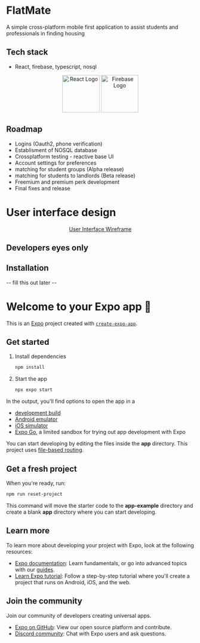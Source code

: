 # FlatMate
A simple cross-platform mobile first application to assist students and professionals in finding housing 

## Tech stack
  - React, firebase, typescript, nosql
<p align="center">
  <img src="https://upload.wikimedia.org/wikipedia/commons/a/a7/React-icon.svg" alt="React Logo" width="100" height="100"/>
  <img src="https://firebase.google.com/static/images/brand-guidelines/logo-vertical.png" alt="Firebase Logo" width="100" height="100"/>
</p>

## Roadmap

- Logins (Oauth2, phone verification)
- Establisment of NOSQL database 
- Crossplatform testing - reactive base UI
- Account settings for preferences
- matching for student groups (Alpha release)
- matching for students to landlords (Beta release)
- Freemium and premium perk development 
- Final fixes and release 

# User interface design
<p align="center">
  <a href="https://www.figma.com/design/PTHkY6oNI9BVnO4yiLaYoM/Untitled?node-id=0-1&t=Y3d6JgciFGwF5n15-1" target="_blank">User Interface Wireframe</a>
</p>

## Developers eyes only 


## Installation

 -- fill this out later -- 


# Welcome to your Expo app 👋

This is an [Expo](https://expo.dev) project created with [`create-expo-app`](https://www.npmjs.com/package/create-expo-app).

## Get started

1. Install dependencies

   ```bash
   npm install
   ```

2. Start the app

   ```bash
   npx expo start
   ```

In the output, you'll find options to open the app in a

- [development build](https://docs.expo.dev/develop/development-builds/introduction/)
- [Android emulator](https://docs.expo.dev/workflow/android-studio-emulator/)
- [iOS simulator](https://docs.expo.dev/workflow/ios-simulator/)
- [Expo Go](https://expo.dev/go), a limited sandbox for trying out app development with Expo

You can start developing by editing the files inside the **app** directory. This project uses [file-based routing](https://docs.expo.dev/router/introduction).

## Get a fresh project

When you're ready, run:

```bash
npm run reset-project
```

This command will move the starter code to the **app-example** directory and create a blank **app** directory where you can start developing.

## Learn more

To learn more about developing your project with Expo, look at the following resources:

- [Expo documentation](https://docs.expo.dev/): Learn fundamentals, or go into advanced topics with our [guides](https://docs.expo.dev/guides).
- [Learn Expo tutorial](https://docs.expo.dev/tutorial/introduction/): Follow a step-by-step tutorial where you'll create a project that runs on Android, iOS, and the web.

## Join the community

Join our community of developers creating universal apps.

- [Expo on GitHub](https://github.com/expo/expo): View our open source platform and contribute.
- [Discord community](https://chat.expo.dev): Chat with Expo users and ask questions.

